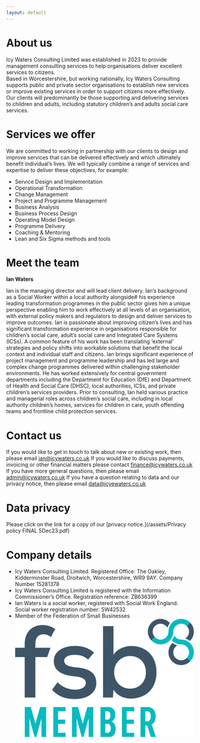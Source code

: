 ```yaml
---
layout: default
---
```


# About us

Icy Waters Consulting Limited was established in 2023 to provide management consulting services to help organisations deliver excellent services to citizens. <br>
Based in Worcestershire, but working nationally, Icy Waters Consulting supports public and private sector organisations to establish new services or improve existing services in order to support citizens more effectively. 
Our clients will predominantly be those supporting and delivering services to children and adults, including statutory children’s and adults social care services.

# Services we offer

We are committed to working in partnership with our clients to design and improve services that can be delivered effectively and which ultimately benefit individual’s lives.
We will typically combine a range of services and expertise to deliver these objectives, for example:

* Service Design and Implementation
* Operational Transformation
* Change Management
* Project and Programme Management
* Business Analysis
* Business Process Design
* Operating Model Design
* Programme Delivery
* Coaching & Mentoring
* Lean and Six Sigma methods and tools

# Meet the team

 **Ian Waters**

Ian is the managing director and will lead client delivery.
Ian’s background as a Social Worker within a local authority alongside# his experience leading transformation programmes in the public sector gives him a unique perspective enabling him to work effectively at all levels of an organisation, with external policy makers and regulators to design and deliver services to improve outcomes. 
Ian is passionate about improving citizen’s lives and has significant transformation experience in organisations responsible for children’s social care, adult’s social care and Integrated Care Systems (ICSs). A common feature of his work has been translating ‘external’ strategies and policy shifts into workable solutions that benefit the local context and individual staff and citizens. 
Ian brings significant experience of project management and programme leadership and has led large and complex change programmes delivered within challenging stakeholder environments. He has worked extensively for central government departments including the Department for Education (DfE) and Department of Health and Social Care (DHSC), local authorities, ICSs, and private children’s services providers. 
Prior to consulting, Ian held various practice and managerial roles across children’s social care, including in local authority children’s homes, services for children in care, youth offending teams and frontline child protection services. 

# Contact us

If you would like to get in touch to talk about new or existing work, then please email [ian@icywaters.co.uk](mailto:ian@icywaters.co.uk)
If you would like to discuss payments, invoicing or other financial matters please contact [finance@icywaters.co.uk](mailto:finance@icywaters.co.uk)
If you have more general questions, then please email [admin@icywaters.co.uk](mailto:admin@icywaters.co.uk)
If you have a question relating to data and our privacy notice, then please email [data@icyewaters.co.uk](mailto:data@icyewaters.co.uk)

# Data privacy

Please click on the link for a copy of our [privacy notice.](/assets/Privacy policy FINAL 5Dec23.pdf)

# Company details

- Icy Waters Consulting Limited. Registered Office: The Oakley, Kidderminster Road, Droitwich, Worcestershire, WR9 9AY. Company Number 15281378
- Icy Waters Consulting Limited is registered with the Information Commissioner’s Office. Registration reference: ZB636399
- Ian Waters is a social worker, registered with Social Work England. Social worker registration number: SW42532
- Member of the Federation of Small Businesses
![FSB logo](assets/fsb.png)
